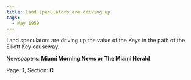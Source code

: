 ```yaml
---  
title: Land speculators are driving up  
tags:  
  - May 1959  
---  
```

  
Land speculators are driving up the value of the Keys in the path of the Elliott Key causeway.  
  
Newspapers: **Miami Morning News or The Miami Herald**  
  
Page: **1**, Section: **C** 
